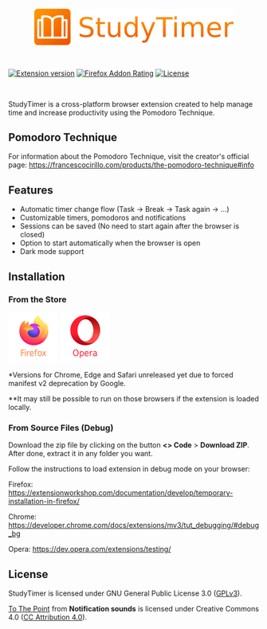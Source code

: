 <p align="center">
	<img src="icons/title.png" alt="StudyTimer Logo" width="400px">
</p>

<br/>

[![Extension version](https://img.shields.io/github/manifest-json/v/matnsc/StudyTimer.svg)](https://github.com/matnsc/StudyTimer "Extension version")
[![Firefox Addon Rating](https://img.shields.io/amo/rating/studytimer.svg "Mozilla Add-ons Rating")](https://addons.mozilla.org/en-US/firefox/addon/studytimer/) 
[![License](https://img.shields.io/github/license/matnsc/StudyTimer.svg "License")](http://www.gnu.org/licenses/gpl-3.0.en.html) 

<br/>

StudyTimer is a cross-platform browser extension created to help manage time and increase productivity using the Pomodoro Technique.

## Pomodoro Technique

For information about the Pomodoro Technique, visit the creator's official page: https://francescocirillo.com/products/the-pomodoro-technique#info

## Features

- Automatic timer change flow (Task -> Break -> Task again -> ...)
- Customizable timers, pomodoros and notifications
- Sessions can be saved (No need to start again after the browser is closed)
- Option to start automatically when the browser is open
- Dark mode support

## Installation

### From the Store

<a href="https://addons.mozilla.org/firefox/addon/studytimer/" target="_blank"><img src="icons/firefox.png" alt="Firefox Add-ons"></a>
<a href="https://addons.opera.com/extensions/details/studytimer/" target="_blank"><img src="icons/opera.png" alt="Opera Add-ons"></a>

*Versions for Chrome, Edge and Safari unreleased yet due to forced manifest v2 deprecation by Google. 

**It may still be possible to run on those browsers if the extension is loaded locally.

### From Source Files (Debug)
Download the zip file by clicking on the button **<> Code** > **Download ZIP**. After done, extract it in any folder you want.

Follow the instructions to load extension in debug mode on your browser:

Firefox: https://extensionworkshop.com/documentation/develop/temporary-installation-in-firefox/

Chrome: https://developer.chrome.com/docs/extensions/mv3/tut_debugging/#debug_bg

Opera: https://dev.opera.com/extensions/testing/

## License
StudyTimer is licensed under GNU General Public License 3.0 ([GPLv3](http://www.gnu.org/licenses/gpl-3.0.en.html "GPLv3")).

[To The Point](https://notificationsounds.com/message-tones/to-the-point-568 "To The Point") from **Notification sounds** is licensed under Creative Commons 4.0 ([CC Attribution 4.0](https://creativecommons.org/licenses/by/4.0/legalcode "CC Attribution 4.0")).
